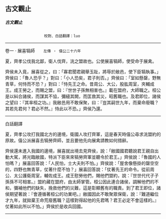 

## 古文觀止

##### 古文觀止
　　　　　　　　　`校對、白話翻譯：luo`

* * *

卷一 ‧ 展喜犒師　　`左傳 ‧ 僖公二十六年`

夏，齊孝公伐我北鄙，衛人伐齊，洮之盟故也。公使展喜犒師，使受命于展禽。

齊侯未入竟，展喜從之，曰：「寡君聞君親舉玉趾，將辱於敝邑，使下臣犒執事。」齊侯曰：「魯人恐乎？」對曰：「小人恐矣，君子則否。」齊侯曰：「室如懸罄，野無青草，何恃而不恐？」對曰：「恃先王之命。昔周公、大公，股肱周室，夾輔成王。成王勞之，而賜之盟，曰：『世世子孫無相害也。』載在盟府，大師職之。桓公是以糾合諸侯，而謀其不協，彌縫其闕，而匡救其災，昭舊職也。及君即位，諸侯之望曰：『其率桓之功。』我敝邑用不敢保聚，曰：『豈其嗣世九年，而棄命廢職？其若先君何？君必不然。』恃此以不恐。」齊侯乃還。

* * *

白話翻譯

夏，齊孝公攻打我國北方的邊境，衛國人攻打齊軍，這是春天時僖公尋求洮盟約的原故。僖公派展喜去犒勞齊師，並且要他先向展禽請教如何措辭。

齊侯還未進入我國的邊境，展喜就出境去見齊侯，說：「敝國國君聽說君王親自出動大駕，將光臨敝國，特派下臣來來犒勞齊軍並聽令於君王。」齊侯說：「魯國的人怕嗎？」展喜回答說：「人民怕，士大夫則不怕。」齊侯說：「屋舍像懸掛的罄空空的，四野也無青草，仗著什麼不怕？」展喜回答說：「仗著先王的命令。從前周公、太公護衛周室，輔佐成王。成王慰勞他們，賜他們盟約，說：『世世代代子子孫孫不可相害。』盟約藏在盟府，由太師掌管。桓公因此連合諸侯，調解他們的不和，彌補他們的缺失，挽救他們的災難，這是彰顯舊有的職責。到了君王即位，諸侯期望著說：『會遵循著桓公的功業吧。』敝國因此不敢聚眾保衛，說：『難道繼位才九年，就拋棄王命荒廢舊職？這樣對得起他的先君嗎？君王必定不會這樣的。』仗著如此所以不怕。」齊侯於是收兵回國。

* * *


